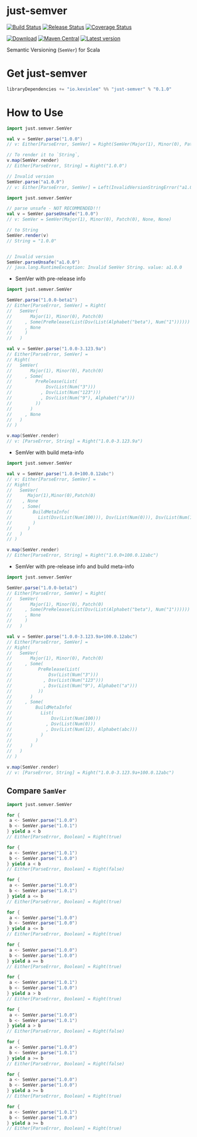 # just-semver

[![Build Status](https://github.com/Kevin-Lee/just-semver/workflows/Build%20All/badge.svg)](https://github.com/Kevin-Lee/just-semver/actions?workflow=Build+All)
[![Release Status](https://github.com/Kevin-Lee/just-semver/workflows/Release/badge.svg)](https://github.com/Kevin-Lee/just-semver/actions?workflow=Release)
[![Coverage Status](https://coveralls.io/repos/github/Kevin-Lee/just-semver/badge.svg?branch=master)](https://coveralls.io/github/Kevin-Lee/just-semver?branch=master)

[![Download](https://api.bintray.com/packages/kevinlee/maven/just-semver/images/download.svg)](https://bintray.com/kevinlee/maven/just-semver/_latestVersion)
[![Maven Central](https://maven-badges.herokuapp.com/maven-central/io.kevinlee/just-semver_2.13/badge.svg)](https://search.maven.org/artifact/io.kevinlee/just-semver_2.13)
[![Latest version](https://index.scala-lang.org/kevin-lee/just-semver/just-semver/latest.svg)](https://index.scala-lang.org/kevin-lee/just-semver/just-semver)


Semantic Versioning (`SemVer`) for Scala

# Get just-semver
```scala
libraryDependencies += "io.kevinlee" %% "just-semver" % "0.1.0"
```

# How to Use
```scala
import just.semver.SemVer

val v = SemVer.parse("1.0.0")
// v: Either[ParseError, SemVer] = Right(SemVer(Major(1), Minor(0), Patch(0), None, None))

// To render it to `String`,
v.map(SemVer.render)
// Either[ParseError, String] = Right("1.0.0")

// Invalid version
SemVer.parse("a1.0.0")
// v: Either[ParseError, SemVer] = Left(InvalidVersionStringError("a1.0.0"))

```

```scala
import just.semver.SemVer

// parse unsafe - NOT RECOMMENDED!!!
val v = SemVer.parseUnsafe("1.0.0")
// v: SemVer = SemVer(Major(1), Minor(0), Patch(0), None, None)

// to String
SemVer.render(v)
// String = "1.0.0"


// Invalid version
SemVer.parseUnsafe("a1.0.0")
// java.lang.RuntimeException: Invalid SemVer String. value: a1.0.0
```

* SemVer with pre-release info
```scala
import just.semver.SemVer

SemVer.parse("1.0.0-beta1")
// Either[ParseError, SemVer] = Right(
//   SemVer(
//       Major(1), Minor(0), Patch(0)
//     , Some(PreRelease(List(Dsv(List(Alphabet("beta"), Num("1"))))))
//     , None
//     )
//   )

val v = SemVer.parse("1.0.0-3.123.9a")
// Either[ParseError, SemVer] = 
// Right(
//   SemVer(
//       Major(1), Minor(0), Patch(0)
//     , Some(
//         PreRelease(List(
//             Dsv(List(Num("3")))
//           , Dsv(List(Num("123")))
//           , Dsv(List(Num("9"), Alphabet("a")))
//         ))
//       )
//     , None
//   )
// )

v.map(SemVer.render)
// v: [ParseError, String] = Right("1.0.0-3.123.9a")
```

* SemVer with build meta-info
```scala
import just.semver.SemVer

val v = SemVer.parse("1.0.0+100.0.12abc")
// v: Either[ParseError, SemVer] = 
// Right(
//   SemVer(
//      Major(1),Minor(0),Patch(0)
//    , None
//    , Some(
//        BuildMetaInfo(
//          List(Dsv(List(Num(100))), Dsv(List(Num(0))), Dsv(List(Num(12), Alphabet(abc))))
//        )
//      )
//   )
// )

v.map(SemVer.render)
// Either[ParseError, String] = Right("1.0.0+100.0.12abc")
```

* SemVer with pre-release info and build meta-info
```scala
import just.semver.SemVer

SemVer.parse("1.0.0-beta1")
// Either[ParseError, SemVer] = Right(
//   SemVer(
//       Major(1), Minor(0), Patch(0)
//     , Some(PreRelease(List(Dsv(List(Alphabet("beta"), Num("1"))))))
//     , None
//     )
//   )

val v = SemVer.parse("1.0.0-3.123.9a+100.0.12abc")
// Either[ParseError, SemVer] = 
// Right(
//   SemVer(
//       Major(1), Minor(0), Patch(0)
//     , Some(
//          PreRelease(List(
//              Dsv(List(Num("3")))
//            , Dsv(List(Num("123")))
//            , Dsv(List(Num("9"), Alphabet("a")))
//          ))
//       )
//     , Some(
//         BuildMetaInfo(
//           List(
//               Dsv(List(Num(100)))
//             , Dsv(List(Num(0)))
//             , Dsv(List(Num(12), Alphabet(abc)))
//           )
//         )
//       )
//   )
// )

v.map(SemVer.render)
// v: [ParseError, String] = Right("1.0.0-3.123.9a+100.0.12abc")
```

## Compare `SamVer`
```scala
import just.semver.SemVer

for {
 a <- SemVer.parse("1.0.0")
 b <- SemVer.parse("1.0.1")
} yield a < b
// Either[ParseError, Boolean] = Right(true)

for {
 a <- SemVer.parse("1.0.1")
 b <- SemVer.parse("1.0.0")
} yield a < b
// Either[ParseError, Boolean] = Right(false)

for {
 a <- SemVer.parse("1.0.0")
 b <- SemVer.parse("1.0.1")
} yield a <= b
// Either[ParseError, Boolean] = Right(true)

for {
 a <- SemVer.parse("1.0.0")
 b <- SemVer.parse("1.0.0")
} yield a <= b
// Either[ParseError, Boolean] = Right(true)

for {
 a <- SemVer.parse("1.0.0")
 b <- SemVer.parse("1.0.0")
} yield a == b
// Either[ParseError, Boolean] = Right(true)

for {
 a <- SemVer.parse("1.0.1")
 b <- SemVer.parse("1.0.0")
} yield a > b
// Either[ParseError, Boolean] = Right(true)

for {
 a <- SemVer.parse("1.0.0")
 b <- SemVer.parse("1.0.1")
} yield a > b
// Either[ParseError, Boolean] = Right(false)

for {
 a <- SemVer.parse("1.0.0")
 b <- SemVer.parse("1.0.1")
} yield a >= b
// Either[ParseError, Boolean] = Right(false)

for {
 a <- SemVer.parse("1.0.0")
 b <- SemVer.parse("1.0.0")
} yield a >= b
// Either[ParseError, Boolean] = Right(true)

for {
 a <- SemVer.parse("1.0.1")
 b <- SemVer.parse("1.0.0")
} yield a >= b
// Either[ParseError, Boolean] = Right(true)
```
